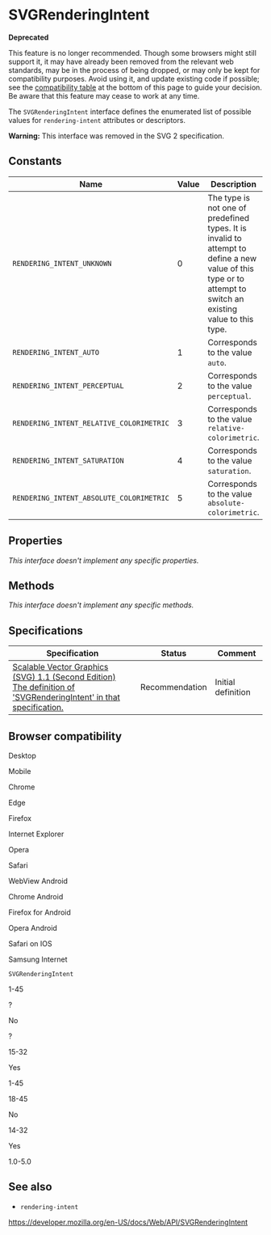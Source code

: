 SVGRenderingIntent
==================

**Deprecated**

This feature is no longer recommended. Though some browsers might still support it, it may have already been removed from the relevant web standards, may be in the process of being dropped, or may only be kept for compatibility purposes. Avoid using it, and update existing code if possible; see the [compatibility table](#browser_compatibility) at the bottom of this page to guide your decision. Be aware that this feature may cease to work at any time.

The `SVGRenderingIntent` interface defines the enumerated list of possible values for `rendering-intent` attributes or descriptors.

**Warning:** This interface was removed in the SVG 2 specification.

Constants
---------

<table><thead><tr class="header"><th>Name</th><th>Value</th><th>Description</th></tr></thead><tbody><tr class="odd"><td><code>RENDERING_INTENT_UNKNOWN</code></td><td>0</td><td>The type is not one of predefined types. It is invalid to attempt to define a new value of this type or to attempt to switch an existing value to this type.</td></tr><tr class="even"><td><code>RENDERING_INTENT_AUTO</code></td><td>1</td><td>Corresponds to the value <code>auto</code>.</td></tr><tr class="odd"><td><code>RENDERING_INTENT_PERCEPTUAL</code></td><td>2</td><td>Corresponds to the value <code>perceptual</code>.</td></tr><tr class="even"><td><code>RENDERING_INTENT_RELATIVE_COLORIMETRIC</code></td><td>3</td><td>Corresponds to the value <code>relative-colorimetric</code>.</td></tr><tr class="odd"><td><code>RENDERING_INTENT_SATURATION</code></td><td>4</td><td>Corresponds to the value <code>saturation</code>.</td></tr><tr class="even"><td><code>RENDERING_INTENT_ABSOLUTE_COLORIMETRIC</code></td><td>5</td><td>Corresponds to the value <code>absolute-colorimetric</code>.</td></tr></tbody></table>

Properties
----------

*This interface doesn't implement any specific properties.*

Methods
-------

*This interface doesn't implement any specific methods.*

Specifications
--------------

<table><thead><tr class="header"><th>Specification</th><th>Status</th><th>Comment</th></tr></thead><tbody><tr class="odd"><td><a href="https://www.w3.org/TR/SVG11/types.html#InterfaceSVGRenderingIntent">Scalable Vector Graphics (SVG) 1.1 (Second Edition)<br />
<span class="small">The definition of 'SVGRenderingIntent' in that specification.</span></a></td><td><span class="spec-rec">Recommendation</span></td><td>Initial definition</td></tr></tbody></table>

Browser compatibility
---------------------

Desktop

Mobile

Chrome

Edge

Firefox

Internet Explorer

Opera

Safari

WebView Android

Chrome Android

Firefox for Android

Opera Android

Safari on IOS

Samsung Internet

`SVGRenderingIntent`

1-45

?

No

?

15-32

Yes

1-45

18-45

No

14-32

Yes

1.0-5.0

See also
--------

-   `rendering-intent`

<a href="https://developer.mozilla.org/en-US/docs/Web/API/SVGRenderingIntent" class="_attribution-link">https://developer.mozilla.org/en-US/docs/Web/API/SVGRenderingIntent</a>
